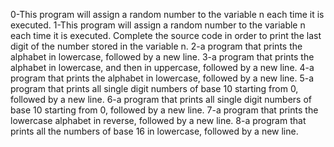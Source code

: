 0-This program will assign a random number to the variable n each time it is executed.
1-This program will assign a random number to the variable n each time it is executed. Complete the source code in order to print the last digit of the number stored in the variable n.
2-a program that prints the alphabet in lowercase, followed by a new line.
3-a program that prints the alphabet in lowercase, and then in uppercase, followed by a new line.
4-a program that prints the alphabet in lowercase, followed by a new line.
5-a program that prints all single digit numbers of base 10 starting from 0, followed by a new line.
6-a program that prints all single digit numbers of base 10 starting from 0, followed by a new line.
7-a program that prints the lowercase alphabet in reverse, followed by a new line.
8-a program that prints all the numbers of base 16 in lowercase, followed by a new line.
